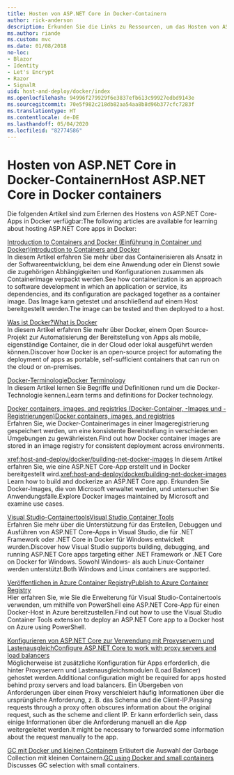 ```yaml
---
title: Hosten von ASP.NET Core in Docker-Containern
author: rick-anderson
description: Erkunden Sie die Links zu Ressourcen, um das Hosten von ASP.NET Core-Apps in Docker-Containern zu erlernen.
ms.author: riande
ms.custom: mvc
ms.date: 01/08/2018
no-loc:
- Blazor
- Identity
- Let's Encrypt
- Razor
- SignalR
uid: host-and-deploy/docker/index
ms.openlocfilehash: 94996f279929f6e3837efb613c99927edbd9143e
ms.sourcegitcommit: 70e5f982c218db82aa54aa8b8d96b377cfc7283f
ms.translationtype: HT
ms.contentlocale: de-DE
ms.lasthandoff: 05/04/2020
ms.locfileid: "82774586"
---
```

# <a name="host-aspnet-core-in-docker-containers"></a><span data-ttu-id="c10d1-103">Hosten von ASP.NET Core in Docker-Containern</span><span class="sxs-lookup"><span data-stu-id="c10d1-103">Host ASP.NET Core in Docker containers</span></span>

<span data-ttu-id="c10d1-104">Die folgenden Artikel sind zum Erlernen des Hostens von ASP.NET Core-Apps in Docker verfügbar:</span><span class="sxs-lookup"><span data-stu-id="c10d1-104">The following articles are available for learning about hosting ASP.NET Core apps in Docker:</span></span>

[<span data-ttu-id="c10d1-105">Introduction to Containers and Docker (Einführung in Container und Docker)</span><span class="sxs-lookup"><span data-stu-id="c10d1-105">Introduction to Containers and Docker</span></span>](/dotnet/standard/microservices-architecture/container-docker-introduction/index)  
<span data-ttu-id="c10d1-106">In diesem Artikel erfahren Sie mehr über das Containerisieren als Ansatz in der Softwareentwicklung, bei dem eine Anwendung oder ein Dienst sowie die zugehörigen Abhängigkeiten und Konfigurationen zusammen als Containerimage verpackt werden.</span><span class="sxs-lookup"><span data-stu-id="c10d1-106">See how containerization is an approach to software development in which an application or service, its dependencies, and its configuration are packaged together as a container image.</span></span> <span data-ttu-id="c10d1-107">Das Image kann getestet und anschließend auf einem Host bereitgestellt werden.</span><span class="sxs-lookup"><span data-stu-id="c10d1-107">The image can be tested and then deployed to a host.</span></span>

[<span data-ttu-id="c10d1-108">Was ist Docker?</span><span class="sxs-lookup"><span data-stu-id="c10d1-108">What is Docker</span></span>](/dotnet/standard/microservices-architecture/container-docker-introduction/docker-defined)  
<span data-ttu-id="c10d1-109">In diesem Artikel erfahren Sie mehr über Docker, einem Open Source-Projekt zur Automatisierung der Bereitstellung von Apps als mobile, eigenständige Container, die in der Cloud oder lokal ausgeführt werden können.</span><span class="sxs-lookup"><span data-stu-id="c10d1-109">Discover how Docker is an open-source project for automating the deployment of apps as portable, self-sufficient containers that can run on the cloud or on-premises.</span></span>

[<span data-ttu-id="c10d1-110">Docker-Terminologie</span><span class="sxs-lookup"><span data-stu-id="c10d1-110">Docker Terminology</span></span>](/dotnet/standard/microservices-architecture/container-docker-introduction/docker-terminology)  
<span data-ttu-id="c10d1-111">In diesem Artikel lernen Sie Begriffe und Definitionen rund um die Docker-Technologie kennen.</span><span class="sxs-lookup"><span data-stu-id="c10d1-111">Learn terms and definitions for Docker technology.</span></span>

[<span data-ttu-id="c10d1-112">Docker containers, images, and registries (Docker-Container, -Images und -Registrierungen)</span><span class="sxs-lookup"><span data-stu-id="c10d1-112">Docker containers, images, and registries</span></span>](/dotnet/standard/microservices-architecture/container-docker-introduction/docker-containers-images-registries)  
<span data-ttu-id="c10d1-113">Erfahren Sie, wie Docker-Containerimages in einer Imageregistrierung gespeichert werden, um eine konsistente Bereitstellung in verschiedenen Umgebungen zu gewährleisten.</span><span class="sxs-lookup"><span data-stu-id="c10d1-113">Find out how Docker container images are stored in an image registry for consistent deployment across environments.</span></span>

<span data-ttu-id="c10d1-114"><xref:host-and-deploy/docker/building-net-docker-images> In diesem Artikel erfahren Sie, wie eine ASP.NET Core-App erstellt und in Docker bereitgestellt wird.</span><span class="sxs-lookup"><span data-stu-id="c10d1-114"><xref:host-and-deploy/docker/building-net-docker-images> Learn how to build and dockerize an ASP.NET Core app.</span></span> <span data-ttu-id="c10d1-115">Erkunden Sie Docker-Images, die von Microsoft verwaltet werden, und untersuchen Sie Anwendungsfälle.</span><span class="sxs-lookup"><span data-stu-id="c10d1-115">Explore Docker images maintained by Microsoft and examine use cases.</span></span>

[<span data-ttu-id="c10d1-116">Visual Studio-Containertools</span><span class="sxs-lookup"><span data-stu-id="c10d1-116">Visual Studio Container Tools</span></span>](xref:host-and-deploy/docker/visual-studio-tools-for-docker)  
<span data-ttu-id="c10d1-117">Erfahren Sie mehr über die Unterstützung für das Erstellen, Debuggen und Ausführen von ASP.NET Core-Apps in Visual Studio, die für .NET Framework oder .NET Core in Docker für Windows entwickelt wurden.</span><span class="sxs-lookup"><span data-stu-id="c10d1-117">Discover how Visual Studio supports building, debugging, and running ASP.NET Core apps targeting either .NET Framework or .NET Core on Docker for Windows.</span></span> <span data-ttu-id="c10d1-118">Sowohl Windows- als auch Linux-Container werden unterstützt.</span><span class="sxs-lookup"><span data-stu-id="c10d1-118">Both Windows and Linux containers are supported.</span></span>

[<span data-ttu-id="c10d1-119">Veröffentlichen in Azure Container Registry</span><span class="sxs-lookup"><span data-stu-id="c10d1-119">Publish to Azure Container Registry</span></span>](/azure/vs-azure-tools-docker-hosting-web-apps-in-docker)  
<span data-ttu-id="c10d1-120">Hier erfahren Sie, wie Sie die Erweiterung für Visual Studio-Containertools verwenden, um mithilfe von PowerShell eine ASP.NET Core-App für einen Docker-Host in Azure bereitzustellen.</span><span class="sxs-lookup"><span data-stu-id="c10d1-120">Find out how to use the Visual Studio Container Tools extension to deploy an ASP.NET Core app to a Docker host on Azure using PowerShell.</span></span>

[<span data-ttu-id="c10d1-121">Konfigurieren von ASP.NET Core zur Verwendung mit Proxyservern und Lastenausgleich</span><span class="sxs-lookup"><span data-stu-id="c10d1-121">Configure ASP.NET Core to work with proxy servers and load balancers</span></span>](xref:host-and-deploy/proxy-load-balancer)  
<span data-ttu-id="c10d1-122">Möglicherweise ist zusätzliche Konfiguration für Apps erforderlich, die hinter Proxyservern und Lastenausgleichsmodulen (Load Balancer) gehostet werden.</span><span class="sxs-lookup"><span data-stu-id="c10d1-122">Additional configuration might be required for apps hosted behind proxy servers and load balancers.</span></span> <span data-ttu-id="c10d1-123">Ein Übergeben von Anforderungen über einen Proxy verschleiert häufig Informationen über die ursprüngliche Anforderung, z. B. das Schema und die Client-IP.</span><span class="sxs-lookup"><span data-stu-id="c10d1-123">Passing requests through a proxy often obscures information about the original request, such as the scheme and client IP.</span></span> <span data-ttu-id="c10d1-124">Er kann erforderlich sein, dass einige Informationen über die Anforderung manuell an die App weitergeleitet werden.</span><span class="sxs-lookup"><span data-stu-id="c10d1-124">It might be necessary to forwarded some information about the request manually to the app.</span></span>

<span data-ttu-id="c10d1-125">[GC mit Docker und kleinen Containern](xref:performance/memory#sc) Erläutert die Auswahl der Garbage Collection mit kleinen Containern.</span><span class="sxs-lookup"><span data-stu-id="c10d1-125">[GC using Docker and small containers](xref:performance/memory#sc) Discusses GC selection with small containers.</span></span>